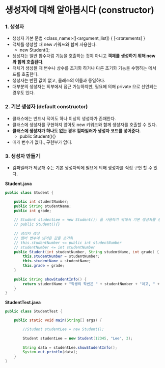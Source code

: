 # 생성자에 대해 알아봅시다 (constructor)

### 1. 생성자

- 생성자 기본 문법 <class_name>([<argument_list]) { [<statements] }
- 객체를 생성할 때 new 키워드와 함께 사용한다.
  - new Student();
- 생성자는 일반 함수처럼 기능을 호출하는 것이 아니고 **객체를 생성하기 위해 new 와 함께 호출된다.**
- 객체가 생성될 때 변수나 상수를 초기화 하거나 다른 초기화 기능을 수행하는 메서드를 호출한다.
- 생성자는 반환 값이 없고, 클래스의 이름과 동일하다.
- 대부분의 생성자는 외부에서 접근 가능하지만, 필요에 의해 private 으로 선언되는 경우도 있다.



### 2. 기본 생성자 (default constructor)

- 클래스에는 반드시 적어도 하나 이상의 생성자가 존재한다.
- 클래스에 생성자를 구현하지 않아도 new 키워드와 함께 생성자를 호출할 수 있다.
- **클래스에 생성자가 하나도 없는 경우 컴파일러가 생성자 코드를 넣어준다.**
  - public Student(){}
- 매개 변수가 없다., 구현부가 없다.



### 3. 생성자 만들기

- 컴파일러가 제공해 주는 기본 생성자외에 필요에 의해 생성자를 직접 구현 할 수 있다.

**Student.java**

```java
public class Student {

	public int studentNumber;
	public String studentName;
	public int grade;
	
    // Student studentLee = new Student(); 을 사용하기 위해서 기본 생성자를 생성
    // public Student(){}
    
    // 생성자 생성
    // 멤버 변수에 넘어온 값을 초기화
    // this.studentNumber <= public int studentNumber
    // studentNumber <= int studentNumber
	public Student(int studentNumber, String studentName, int grade) {
		this.studentNumber = studentNumber;
		this.studentName = studentName;
		this.grade = grade;
	}
	
	public String showStudentInfo() {
		return studentName + "학생의 학번은 " + studentNumber + "이고, " + grade + "학년 입니다.";
	}
}
```



**StudentTest.java**

```java
public class StudentTest {

	public static void main(String[] args) {

		//Student studentLee = new Student();
		
		Student studentLee = new Student(12345, "Lee", 3);
		
		String data = studentLee.showStudentInfo();
		System.out.println(data);
	}
}
```